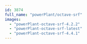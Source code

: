 ```yaml
---
id: 3874
full_name: "powerPlant/octave-srf"
images: 
  - "powerPlant-octave-srf-4.2.2"
  - "powerPlant-octave-srf-latest"
  - "powerPlant-octave-srf-4.4.1"
---
```

